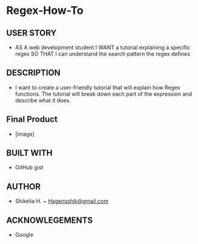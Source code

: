 # Regex-How-To

## USER STORY

- AS A web development student
I WANT a tutorial explaining a specific regex
SO THAT I can understand the search pattern the regex defines

## DESCRIPTION

- I want to create a user-friendly tutorial that will explain how Regex functions. The tutorial will break down each part of the expression and describe what it does.

## Final Product

- [image]

## BUILT WITH

- GitHub gist

## AUTHOR

- Shikelia H. ~ Hagensshik@gmail.com

## ACKNOWLEGEMENTS

- Google
